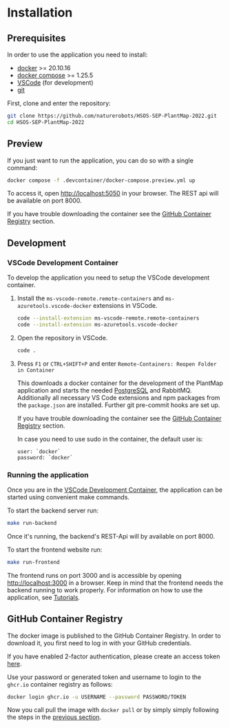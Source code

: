 # Installation

## Prerequisites

In order to use the application you need to install:

- [docker](https://docs.docker.com/engine/install/) >= 20.10.16
- [docker compose](https://docs.docker.com/compose/install/) >= 1.25.5
- [VSCode](https://code.visualstudio.com/download) (for development)
- [git](https://git-scm.com/downloads)

First, clone and enter the repository:

```sh
git clone https://github.com/naturerobots/HSOS-SEP-PlantMap-2022.git
cd HSOS-SEP-PlantMap-2022
```

## Preview

If you just want to run the application, you can do so with a single command:

```sh
docker compose -f .devcontainer/docker-compose.preview.yml up
```

To access it, open [http://localhost:5050](http://localhost:5050) in your browser.
The REST api will be available on port 8000.

If you have trouble downloading the container see the [GitHub Container Registry](#github-container-registry) section.

## Development

### VSCode Development Container

To develop the application you need to setup the VSCode development container.

1. Install the `ms-vscode-remote.remote-containers` and
   `ms-azuretools.vscode-docker` extensions in VSCode.

   ```sh
   code --install-extension ms-vscode-remote.remote-containers
   code --install-extension ms-azuretools.vscode-docker
   ```

2. Open the repository in VSCode.

   ```sh
   code .
   ```

3. Press `F1` or `CTRL+SHIFT+P` and enter `Remote-Containers: Reopen Folder in Container`

   This downloads a docker container for the development of the PlantMap application and
   starts the needed [PostgreSQL](https://www.postgresql.org/) and RabbitMQ. Additionally
   all necessary VS Code extensions and npm packages from the `package.json` are
   installed. Further git pre-commit hooks are set up.

   If you have trouble downloading the container see the [GitHub Container Registry](#github-container-registry) section.

   In case you need to use sudo in the container, the default user is:

   ```text
   user: `docker`
   password: `docker`
   ```

### Running the application

Once you are in the [VSCode Development Container](#vscode-development-container),
the application can be started using convenient make commands.

To start the backend server run:

```sh
make run-backend
```

Once it's running, the backend's REST-Api will by available on port 8000.

To start the frontend website run:

```sh
make run-frontend
```

The frontend runs on port 3000 and is accessible by
opening [http://localhost:3000](http://localhost:3000) in a browser.
Keep in mind that the frontend needs the backend running to work properly.
For information on how to use the application, see [Tutorials](tutorials.md).

## GitHub Container Registry

The docker image is published to the
GitHub Container Registry. In order to download it, you first need to log in
with your GitHub credentials.

If you have enabled 2-factor authentication, please create an access token [here](https://github.com/settings/tokens).

Use your password or generated token and username to login to the `ghcr.io` container registry as
follows:

```bash
docker login ghcr.io -u USERNAME --password PASSWORD/TOKEN
```

Now you call pull the image with `docker pull` or by simply simply following the steps in the [previous section](#vscode-development-container).

